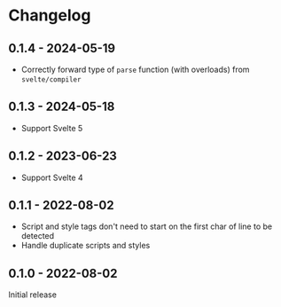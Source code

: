# Changelog

## 0.1.4 - 2024-05-19

- Correctly forward type of `parse` function (with overloads) from `svelte/compiler`

## 0.1.3 - 2024-05-18

- Support Svelte 5

## 0.1.2 - 2023-06-23

- Support Svelte 4

## 0.1.1 - 2022-08-02

- Script and style tags don't need to start on the first char of line to be detected
- Handle duplicate scripts and styles

## 0.1.0 - 2022-08-02

Initial release
